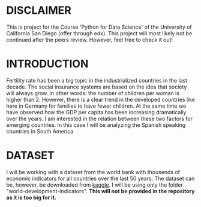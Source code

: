 # DISCLAIMER

This is project for the Course 'Python for Data Science' of the University of California San Diego (offer through edx). This project will most likely not be continued after the peers review. However, feel free to check it out!

# INTRODUCTION

Fertility rate has been a big topic in the industrialized countries in the last decade. The social insurance systems are based on the idea that society will always grow. In other words: the number of children per woman is higher than 2. However, there is a clear trend in the developed countries like here in Germany for families to have fewer children. At the same time we have observed how the GDP per capita has been increasing dramatically over the years. I am interested in the relation between these two factors for emerging countries. in this case I will be analyzing the Spanish speaking countries in South America

# DATASET
I will be working with a dataset from the world bank with thousends of economic indicators for all countries over the last 50 years. The dataset can be, however, be downloaded from [kaggle](https://www.kaggle.com/worldbank/world-development-indicators). I will be using only the folder "world-development-indicators". **This will not be provided in the repository as it is too big for it.**

